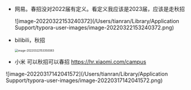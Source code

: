 - 网易。春招没对2022届有定义。看定义我应该是2023届，应该是走秋招

  ![image-20220322153240372](/Users/tianran/Library/Application Support/typora-user-images/image-20220322153240372.png)

- bilibili，秋招

  <img src="/Users/tianran/Library/Application Support/typora-user-images/image-20220322153350083.png" alt="image-20220322153350083" style="zoom:50%;" />

- 小米 可以秋招可以春招 https://hr.xiaomi.com/campus

![image-20220317142041572](/Users/tianran/Library/Application Support/typora-user-images/image-20220317142041572.png)